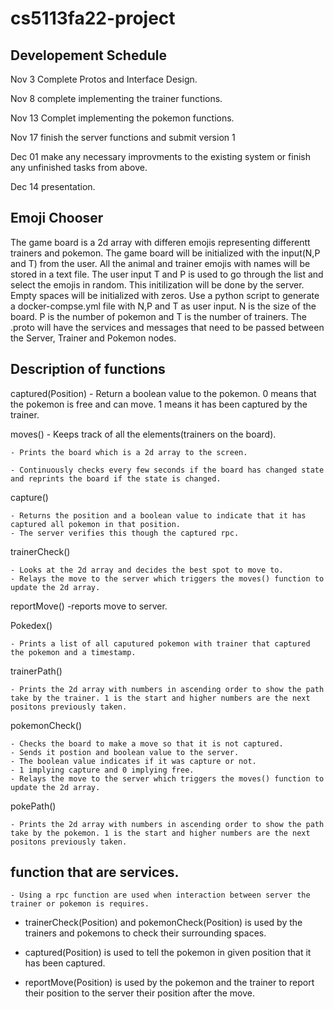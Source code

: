 # cs5113fa22-project

## Developement Schedule

Nov 3 Complete Protos and Interface Design.

Nov 8 complete implementing the trainer functions.

Nov 13 Complet implementing the pokemon functions.

Nov 17 finish the server functions and submit version 1

Dec 01 make any necessary improvments to the existing system or finish any unfinished tasks from above.

Dec 14 presentation.

## Emoji Chooser

The game board is a 2d array with differen emojis representing differentt trainers and pokemon.
The game board will be initialized with the input(N,P and T) from the user. All the animal and trainer emojis with names will be stored in a text file.
The user input T and P is used to go through the list and select the emojis in random. This initilization will be done by the server. Empty spaces will be 
initialized with zeros.
Use a python script to generate a docker-compse.yml file with N,P and T as user input. N is the size of the board.
P is the number of pokemon and T is the number of trainers. 
The .proto will have the services and messages that need to be passed between the Server, Trainer and Pokemon nodes.


## Description of functions 

captured(Position)
	- Return a boolean value to the pokemon. 0 means that the pokemon is free and can move. 1 means it has 
	been captured by the trainer.

moves() 
	- Keeps track of all the elements(trainers on the board). 

	- Prints the board which is a 2d array to the screen. 

	- Continuously checks every few seconds if the board has changed state and reprints the board if the state is changed.

capture()

	- Returns the position and a boolean value to indicate that it has captured all pokemon in that position.
	- The server verifies this though the captured rpc. 

trainerCheck()

	- Looks at the 2d array and decides the best spot to move to.
	- Relays the move to the server which triggers the moves() function to update the 2d array.
	
reportMove()
	-reports move to server.

 
Pokedex() 

	- Prints a list of all caputured pokemon with trainer that captured the pokemon and a timestamp. 

trainerPath()

	- Prints the 2d array with numbers in ascending order to show the path take by the trainer. 1 is the start and higher numbers are the next positons previously taken.

pokemonCheck()

	- Checks the board to make a move so that it is not captured.
	- Sends it postion and boolean value to the server. 
	- The boolean value indicates if it was capture or not.
	- 1 implying capture and 0 implying free.
	- Relays the move to the server which triggers the moves() function to update the 2d array.

pokePath()

	- Prints the 2d array with numbers in ascending order to show the path take by the pokemon. 1 is the start and higher numbers are the next positons previously taken.

## function that are services.

	- Using a rpc function are used when interaction between server the trainer or pokemon is requires.


- trainerCheck(Position) and pokemonCheck(Position) is used by the trainers and pokemons to check their surrounding spaces.

- captured(Position) is used to tell the pokemon in given position that it has been captured.

- reportMove(Position) is used by the pokemon and the trainer to report their position to the server their position after the move.









